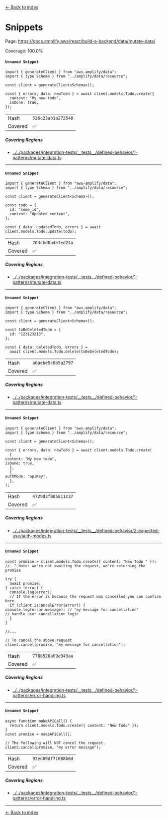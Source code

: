 [<- Back to index](../../../../../docs-pages.md)

#  Snippets

Page: https://docs.amplify.aws/react/build-a-backend/data/mutate-data/

Coverage: 100.0%

#### `Unnamed Snippet`

~~~
import { generateClient } from "aws-amplify/data";
import { type Schema } from "../amplify/data/resource";

const client = generateClient<Schema>();

const { errors, data: newTodo } = await client.models.Todo.create({
  content: "My new todo",
  isDone: true,
});

~~~

| | |
| -- | -- |
| Hash | `526c23ab1a272548` |
| Covered | ✅ |

##### Covering Regions

- [../../packages/integration-tests/\_\_tests\_\_/defined-behavior/1-patterns/mutate-data.ts](../../../../../../../packages/integration-tests/__tests__/defined-behavior/1-patterns/mutate-data.ts#L59)

---

#### `Unnamed Snippet`

~~~
import { generateClient } from "aws-amplify/data";
import { type Schema } from "../amplify/data/resource";

const client = generateClient<Schema>();

const todo = {
  id: "some_id",
  content: "Updated content",
};

const { data: updatedTodo, errors } = await client.models.Todo.update(todo);

~~~

| | |
| -- | -- |
| Hash | `704cbd0a4efed24a` |
| Covered | ✅ |

##### Covering Regions

- [../../packages/integration-tests/\_\_tests\_\_/defined-behavior/1-patterns/mutate-data.ts](../../../../../../../packages/integration-tests/__tests__/defined-behavior/1-patterns/mutate-data.ts#L90)

---

#### `Unnamed Snippet`

~~~
import { generateClient } from "aws-amplify/data";
import { type Schema } from "../amplify/data/resource";

const client = generateClient<Schema>();

const toBeDeletedTodo = {
  id: "123123213",
};

const { data: deletedTodo, errors } =
  await client.models.Todo.delete(toBeDeletedTodo);

~~~

| | |
| -- | -- |
| Hash | `a0aebe5c8b5a2797` |
| Covered | ✅ |

##### Covering Regions

- [../../packages/integration-tests/\_\_tests\_\_/defined-behavior/1-patterns/mutate-data.ts](../../../../../../../packages/integration-tests/__tests__/defined-behavior/1-patterns/mutate-data.ts#L120)

---

#### `Unnamed Snippet`

~~~
import { generateClient } from "aws-amplify/data";
import { type Schema } from "../amplify/data/resource";

const client = generateClient<Schema>();

const { errors, data: newTodo } = await client.models.Todo.create(
  {
content: "My new todo",
isDone: true,
  },
  {
authMode: "apiKey",
  },
);

~~~

| | |
| -- | -- |
| Hash | `4729d3f005811c37` |
| Covered | ✅ |

##### Covering Regions

- [../../packages/integration-tests/\_\_tests\_\_/defined-behavior/2-expected-use/auth-modes.ts](../../../../../../../packages/integration-tests/__tests__/defined-behavior/2-expected-use/auth-modes.ts#L346)

---

#### `Unnamed Snippet`

~~~
const promise = client.models.Todo.create({ content: "New Todo " });
//  ^ Note: we're not awaiting the request, we're returning the promise

try {
  await promise;
} catch (error) {
  console.log(error);
  // If the error is because the request was cancelled you can confirm here.
  if (client.isCancelError(error)) {
console.log(error.message); // "my message for cancellation"
// handle user cancellation logic
  }
}

//...

// To cancel the above request
client.cancel(promise, "my message for cancellation");

~~~

| | |
| -- | -- |
| Hash | `7788520a09a949aa` |
| Covered | ✅ |

##### Covering Regions

- [../../packages/integration-tests/\_\_tests\_\_/defined-behavior/1-patterns/error-handling.ts](../../../../../../../packages/integration-tests/__tests__/defined-behavior/1-patterns/error-handling.ts#L746)

---

#### `Unnamed Snippet`

~~~
async function makeAPICall() {
  return client.models.Todo.create({ content: "New Todo" });
}
const promise = makeAPICall();

// The following will NOT cancel the request.
client.cancel(promise, "my error message");

~~~

| | |
| -- | -- |
| Hash | `93ed69df71688b6d` |
| Covered | ✅ |

##### Covering Regions

- [../../packages/integration-tests/\_\_tests\_\_/defined-behavior/1-patterns/error-handling.ts](../../../../../../../packages/integration-tests/__tests__/defined-behavior/1-patterns/error-handling.ts#L746)

---

[<- Back to index](../../../../../docs-pages.md)
